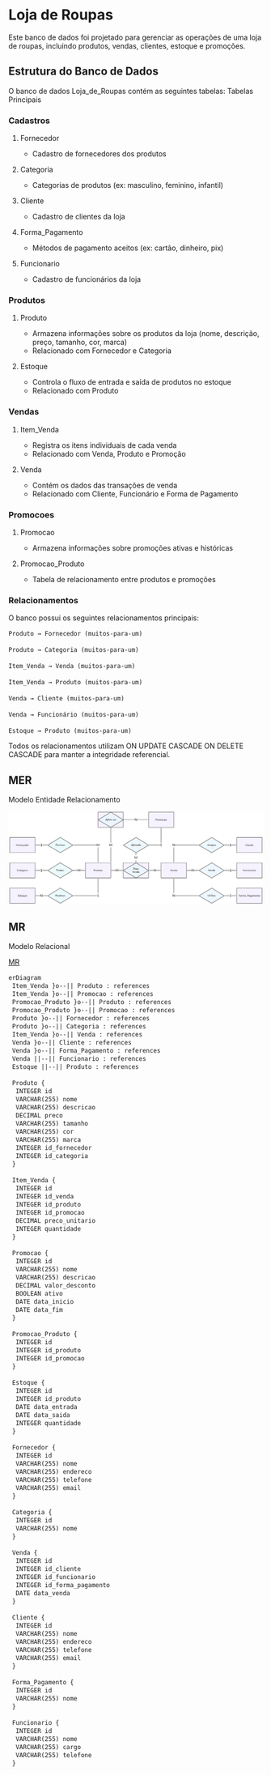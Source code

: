 # Loja de Roupas

Este banco de dados foi projetado para gerenciar as operações de uma loja de roupas,
incluindo produtos, vendas, clientes, estoque e promoções.

## Estrutura do Banco de Dados

O banco de dados Loja_de_Roupas contém as seguintes tabelas:
Tabelas Principais

### Cadastros

1. Fornecedor

   - Cadastro de fornecedores dos produtos

2. Categoria

   - Categorias de produtos (ex: masculino, feminino, infantil)

3. Cliente

   - Cadastro de clientes da loja

4. Forma_Pagamento

   - Métodos de pagamento aceitos (ex: cartão, dinheiro, pix)

5. Funcionario

   - Cadastro de funcionários da loja

### Produtos

1. Produto

   - Armazena informações sobre os produtos da loja (nome, descrição, preço,
     tamanho, cor, marca)
   - Relacionado com Fornecedor e Categoria

2. Estoque

   - Controla o fluxo de entrada e saída de produtos no estoque
   - Relacionado com Produto

### Vendas

1. Item_Venda

   - Registra os itens individuais de cada venda
   - Relacionado com Venda, Produto e Promoção

2. Venda

   - Contém os dados das transações de venda
   - Relacionado com Cliente, Funcionário e Forma de Pagamento

### Promocoes

1. Promocao

   - Armazena informações sobre promoções ativas e históricas

2. Promocao_Produto

   - Tabela de relacionamento entre produtos e promoções

### Relacionamentos

O banco possui os seguintes relacionamentos principais:

    Produto → Fornecedor (muitos-para-um)

    Produto → Categoria (muitos-para-um)

    Item_Venda → Venda (muitos-para-um)

    Item_Venda → Produto (muitos-para-um)

    Venda → Cliente (muitos-para-um)

    Venda → Funcionário (muitos-para-um)

    Estoque → Produto (muitos-para-um)

Todos os relacionamentos utilizam ON UPDATE CASCADE ON DELETE CASCADE para manter
a integridade referencial.

## MER

Modelo Entidade Relacionamento

![MER](./MER/MER.excalidraw.png)

## MR

Modelo Relacional

[MR](https://www.drawdb.app/editor?shareId=a9c45cac64125718fb8696042fcb4a9c)

```mermaid
erDiagram
 Item_Venda }o--|| Produto : references
 Item_Venda }o--|| Promocao : references
 Promocao_Produto }o--|| Produto : references
 Promocao_Produto }o--|| Promocao : references
 Produto }o--|| Fornecedor : references
 Produto }o--|| Categoria : references
 Item_Venda }o--|| Venda : references
 Venda }o--|| Cliente : references
 Venda }o--|| Forma_Pagamento : references
 Venda ||--|| Funcionario : references
 Estoque ||--|| Produto : references

 Produto {
  INTEGER id
  VARCHAR(255) nome
  VARCHAR(255) descricao
  DECIMAL preco
  VARCHAR(255) tamanho
  VARCHAR(255) cor
  VARCHAR(255) marca
  INTEGER id_fornecedor
  INTEGER id_categoria
 }

 Item_Venda {
  INTEGER id
  INTEGER id_venda
  INTEGER id_produto
  INTEGER id_promocao
  DECIMAL preco_unitario
  INTEGER quantidade
 }

 Promocao {
  INTEGER id
  VARCHAR(255) nome
  VARCHAR(255) descricao
  DECIMAL valor_desconto
  BOOLEAN ativo
  DATE data_inicio
  DATE data_fim
 }

 Promocao_Produto {
  INTEGER id
  INTEGER id_produto
  INTEGER id_promocao
 }

 Estoque {
  INTEGER id
  INTEGER id_produto
  DATE data_entrada
  DATE data_saida
  INTEGER quantidade
 }

 Fornecedor {
  INTEGER id
  VARCHAR(255) nome
  VARCHAR(255) endereco
  VARCHAR(255) telefone
  VARCHAR(255) email
 }

 Categoria {
  INTEGER id
  VARCHAR(255) nome
 }

 Venda {
  INTEGER id
  INTEGER id_cliente
  INTEGER id_funcionario
  INTEGER id_forma_pagamento
  DATE data_venda
 }

 Cliente {
  INTEGER id
  VARCHAR(255) nome
  VARCHAR(255) endereco
  VARCHAR(255) telefone
  VARCHAR(255) email
 }

 Forma_Pagamento {
  INTEGER id
  VARCHAR(255) nome
 }

 Funcionario {
  INTEGER id
  VARCHAR(255) nome
  VARCHAR(255) cargo
  VARCHAR(255) telefone
 }

```
